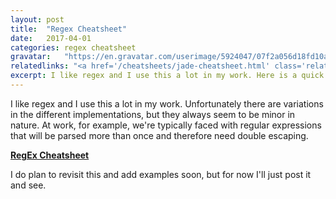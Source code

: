 ```yaml
---
layout: post
title:  "Regex Cheatsheet"
date:   2017-04-01
categories: regex cheatsheet
gravatar:   "https://en.gravatar.com/userimage/5924047/07f2a056d18fd10a7054b7c4d2e73ed8.jpeg"
relatedlinks: "<a href='/cheatsheets/jade-cheatsheet.html' class='relatedlink'>jade cheatsheet</a>, <a href='/cheatsheets/vagrant.html' class='relatedlink'>vagrant cheatsheet</a>, <a href='/cheatsheets/performance.html' class='relatedlink'>web performance cheatsheet</a>"
excerpt: I like regex and I use this a lot in my work. Here is a quick and dirty cheatsheet for regex!
---
```


I like regex and I use this a lot in my work. Unfortunately there are variations in the different implementations, but they always seem to be minor in nature. At work, for example, we're typically faced with regular expressions that will be parsed more than once and therefore need double escaping.

__[RegEx Cheatsheet](/cheatsheets/regex-cheatsheet.html)__ 

I do plan to revisit this and add examples soon, but for now I'll just post it and see.


